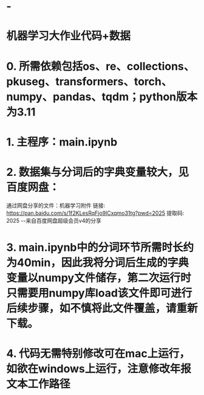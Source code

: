 # -
# 机器学习大作业代码+数据
# 0. 所需依赖包括os、re、collections、pkuseg、transformers、torch、numpy、pandas、tqdm；python版本为3.11
# 1. 主程序：main.ipynb
# 2. 数据集与分词后的字典变量较大，见百度网盘：
通过网盘分享的文件：机器学习附件
链接: https://pan.baidu.com/s/1f2KLesRqFjo9lCxqmo31tg?pwd=2025 提取码: 2025 
--来自百度网盘超级会员v4的分享
# 3. main.ipynb中的分词环节所需时长约为40min，因此我将分词后生成的字典变量以numpy文件储存，第二次运行时只需要用numpy库load该文件即可进行后续步骤，如不慎将此文件覆盖，请重新下载。
# 4. 代码无需特别修改可在mac上运行，如欲在windows上运行，注意修改年报文本工作路径
